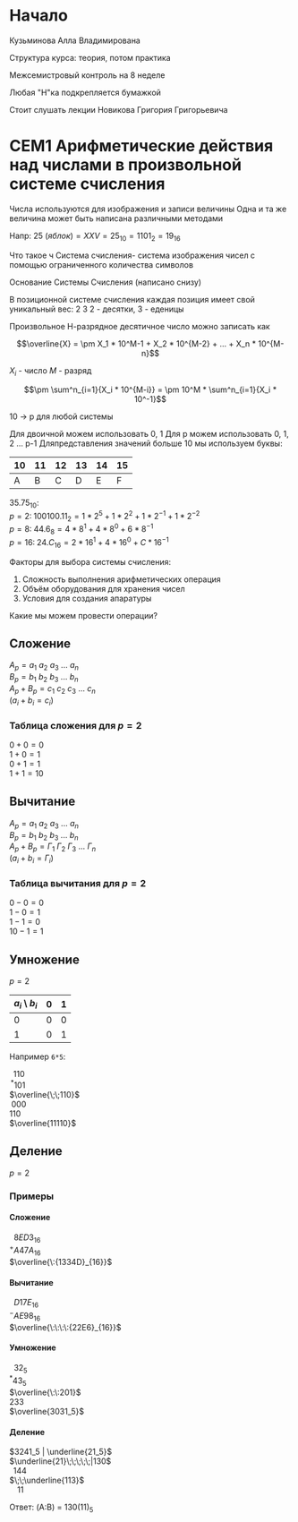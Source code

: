 # Начало

Кузьминова Алла Владимирована

Структура курса: теория, потом практика

Межсемистровый контроль на 8 неделе

Любая "Н"ка подкрепляется бумажкой

Стоит слушать лекции Новикова Григория Григорьевича

# СЕМ1 Арифметические действия над числами в произвольной системе счисления

Числа используются для изображения и записи величины
Одна и та же величина может быть написана различными методами

Напр: $25\ (яблок) = XXV = 25_{10} = 1101_2 = 19_{16}$

Что такое ч
Система счисления- система изображения чисел с помощью ограниченного количества символов

Основание Системы Счисления (написано снизу)

В позиционной системе счисления каждая позиция имеет свой уникальный вес:
2                  3
2 - десятки, 3 - еденицы

Произвольное Н-разрядное десятичное число можно записать как

$$\overline{X} = \pm X_1 * 10^M-1 + X_2 * 10^{M-2} + ... + X_n * 10^{M-n}$$

$X_i$ - число
$M$ - разряд

$$\pm \sum^n_{i=1}{X_i * 10^{M-i}} = \pm 10^M * \sum^n_{i=1}{X_i * 10^-1}$$

10 -> p для любой системы

Для двоичной можем использовать 0, 1
Для p можем использовать 0, 1, 2 ... p-1
Дляпредставления значений больше 10 мы используем буквы:

10 | 11 | 12 | 13 | 14 | 15
:-|-|-|-|-|-
A|B|C|D|E|F

$35.75_{10}$:  
$p=2:\; 100100.11_2 = 1*2^5 + 1*2^2 + 1*2^{-1} + 1*2^{-2}$  
$p=8:\; 44.6_8 = 4*8^1 + 4*8^0 + 6*8^{-1}$  
$p=16:\; 24.C_{16} = 2*16^1 + 4*16^0 + C*16^{-1}$

Факторы для выбора системы счисления:

1. Сложность выполнения арифметических операция
2. Объём оборудования для хранения чисел
3. Условия для создания апаратуры

Какие мы можем провести операции?

## Сложение

$A_p = a_1\: a_2\: a_3\: ...\: a_n$  
$B_p = b_1\: b_2\: b_3\: ...\: b_n$  
$A_p + B_p = c_1\: c_2\: c_3\: ...\: c_n$  
$(a_i + b_i = c_i)$

### Таблица сложения для $p=2$

$0 + 0 = 0$  
$1 + 0 = 1$  
$0 + 1 = 1$  
$1 + 1 = 10$  

## Вычитание

$A_p = a_1\: a_2\: a_3\: ...\: a_n$  
$B_p = b_1\: b_2\: b_3\: ...\: b_n$  
$A_p + B_p = Г_1\: Г_2\: Г_3\: ...\: Г_n$  
$(a_i + b_i = Г_i)$

### Таблица вычитания для $p=2$

$0 - 0 = 0$  
$1 - 0 = 1$  
$1 - 1 = 0$  
$10 - 1 = 1$  

## Умножение

$p=2$

$a_i \setminus b_i$ | 0 | 1
:-|-|-
0|0|0
1|0|1

Например `6*5`:

$\;\;110$  
$\,{}^*101$  
$\overline{\;\;110}$  
$\;000$  
$110$  
$\overline{11110}$

## Деление

$p=2$

### Примеры

#### Сложение

$\:\:{8ED3}_{16}$  
${}^+{A47A}_{16}$  
$\overline{\:{1334D}_{16}}$

#### Вычитание

$\:\:{D17E}_{16}$  
${}^-{AE98}_{16}$  
$\overline{\:\:\:\:{22E6}_{16}}$

#### Умножение

$\:\:32_5$  
${}^*43_5$  
$\overline{\:\:201}$  
$233$  
$\overline{3031_5}$

#### Деление

$3241_5 | \underline{21_5}$  
$\underline{21}\;\;\;\;\;|130$  
$\;\;144$  
$\;\;\underline{113}$  
$\;\;\;\;11$

Ответ: (A:B) = $130 (11) _5$
